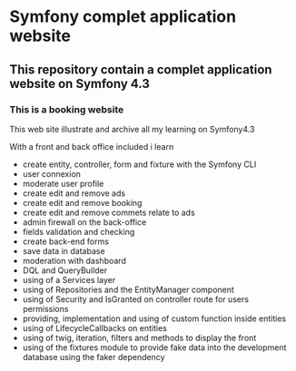 # Symfony complet application website


## This repository contain a complet application website on Symfony 4.3

### This is a booking website
This web site illustrate and archive all my learning on Symfony4.3

With a front and back office included i learn
- create entity, controller, form and fixture with the Symfony CLI
- user connexion
- moderate user profile
- create edit and remove ads
- create edit and remove booking
- create edit and remove commets relate to ads
- admin firewall on the back-office
- fields validation and checking
- create back-end forms
- save data in database
- moderation with dashboard 
- DQL and QueryBuilder
- using of a Services layer
- using of Repositories and the EntityManager component
- using of Security and IsGranted on controller route for users permissions
- providing, implementation and using of custom function inside entities
- using of LifecycleCallbacks on entities
- using of twig, iteration, filters and methods to display the front
- using of the fixtures module to provide fake data into the development database using the faker dependency
